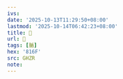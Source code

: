 ```yaml
---
ivs:
date: '2025-10-13T11:29:50+08:00'
lastmod: '2025-10-14T06:42:23+08:00'
title: 󰣒
url: 󰣒
tags: [腯]
hex: '816F'
src: GHZR
note:
---
```

